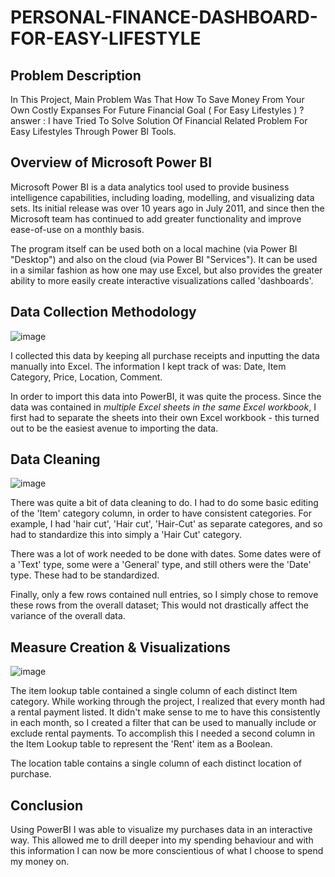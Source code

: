 # PERSONAL-FINANCE-DASHBOARD-FOR-EASY-LIFESTYLE

## Problem Description

In This Project, Main Problem Was That How To Save Money From Your Own Costly Expanses For Future Financial Goal ( For Easy Lifestyles ) ? answer : I have Tried To Solve Solution Of Financial Related Problem For Easy Lifestyles Through Power BI Tools.

## Overview of Microsoft Power BI

Microsoft Power BI is a data analytics tool used to provide business intelligence capabilities, including loading, modelling, and visualizing data sets. Its initial release was over 10 years ago in July 2011, and since then the Microsoft team has continued to add greater functionality and improve ease-of-use on a monthly basis. 

The program itself can be used both on a local machine (via Power BI "Desktop") and also on the cloud (via Power BI "Services"). It can be used in a similar fashion as how one may use Excel, but also provides the greater ability to more easily create interactive visualizations called 'dashboards'.

## Data Collection Methodology
![image](https://user-images.githubusercontent.com/83444670/152842387-199c81f8-41b2-48c4-9d07-e53e684adaa9.png)



I collected this data by keeping all purchase receipts and inputting the data manually into Excel. The information I kept track of was: Date, Item Category, Price, Location, Comment.

In order to import this data into PowerBI, it was quite the process. Since the data was contained in *multiple Excel sheets in the same Excel workbook*, I first had to separate the sheets into their own Excel workbook - this turned out to be the easiest avenue to importing the data.

## Data Cleaning
![image](https://user-images.githubusercontent.com/83444670/152842527-0e261dac-74c5-4654-8820-2b0daf4761b1.png)


There was quite a bit of data cleaning to do. I had to do some basic editing of the 'Item' category column, in order to have consistent categories. For example, I had 'hair cut', 'Hair cut', 'Hair-Cut' as separate categores, and so had to standardize this into simply a 'Hair Cut' category.

There was a lot of work needed to be done with dates. Some dates were of a 'Text' type, some were a 'General' type, and still others were the 'Date' type. These had to be standardized.

Finally, only a few rows contained null entries, so I simply chose to remove these rows from the overall dataset; This would not drastically affect the variance of the overall data.

## Measure Creation & Visualizations
![image](https://user-images.githubusercontent.com/83444670/152842617-cba36304-05bc-433b-b576-d27aa1cfe38e.png)


  
The item lookup table contained a single column of each distinct Item category. While working through the project, I realized that every month had a rental payment listed. It didn't make sense to me to have this consistently in each month, so I created a filter that can be used to manually include or exclude rental payments. To accomplish this I needed a second column in the Item Lookup table to represent the 'Rent' item as a Boolean.
  
The location table contains a single column of each distinct location of purchase.

## Conclusion

Using PowerBI I was able to visualize my purchases data in an interactive way. This allowed me to drill deeper into my spending behaviour and with this information I can now be more conscientious of what I choose to spend my money on.
